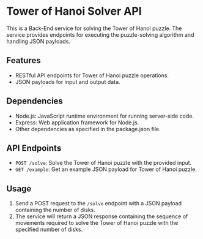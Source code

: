 # Tower of Hanoi Solver API

This is a Back-End service for solving the Tower of Hanoi puzzle. The service provides endpoints for executing the puzzle-solving algorithm and handling JSON payloads.

## Features

- RESTful API endpoints for Tower of Hanoi puzzle operations.
- JSON payloads for input and output data.

## Dependencies

- Node.js: JavaScript runtime environment for running server-side code.
- Express: Web application framework for Node.js.
- Other dependencies as specified in the package.json file.

## API Endpoints

- `POST /solve`: Solve the Tower of Hanoi puzzle with the provided input.
- `GET /example`: Get an example JSON payload for Tower of Hanoi puzzle.

## Usage

1. Send a POST request to the `/solve` endpoint with a JSON payload containing the number of disks.
2. The service will return a JSON response containing the sequence of movements required to solve the Tower of Hanoi puzzle with the specified number of disks.
